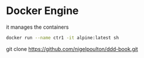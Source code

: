 # Docker Engine

it manages the containers

```bash
docker run --name ctr1 -it alpine:latest sh
```


git clone https://github.com/nigelpoulton/ddd-book.git

